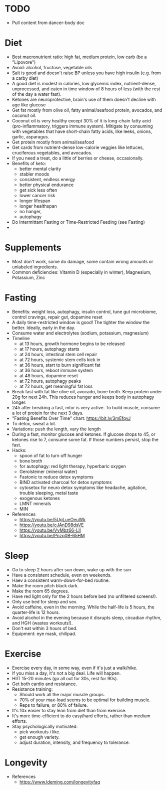 
# TODO
- Pull content from dancer-body doc


# Diet
- Best macronutrient ratio: high fat, medium protein, low carb (be a "Lipovore")
- Avoid: alcohol, fructose, vegetable oils
- Salt is good and doesn't raise BP unless you have high insulin (e.g. from a carby diet)
- A good diet is modest in calories, low glycemic index, nutrient-dense, unprocessed, and eaten in time window of 8 hours of less (with the rest of the day a water fast).
- Ketones are neuroprotective, brain's use of them doesn't decline with age like glucose
- Get fat mostly from olive oil, fatty animal/seafood protein, avocados, and coconut oil.
- Coconut oil is very healthy except 30% of it is long-chain fatty acid (pro-inflammatory, triggers immune system). Mitigate by consuming with vegetables that have short-chain fatty acids, like leeks, onions, garlic, asparagus.
- Get protein mostly from animal/seafood
- Get cards from nutrient-dense low-calorie veggies like lettuces, cruciferous vegetables, and avocados.
- If you need a treat, do a little of berries or cheese, occasionally.
- Benefits of keto:
  - better mental clarity
  - stabler moods
  - consistent, endless energy
  - better physical endurance
  - get sick less often
  - lower cancer risk
  - longer lifespan
  - longer healthspan
  - no hanger,
  - autophagy
- Do Intermittant Fasting or Time-Restricted Feeding (see Fasting)
- 


# Supplements
- Most don't work, some do damage, some contain wrong amounts or unlabeled ingredients.
- Common deficiencies: Vitamin D (especially in winter), Magnesium, Potassium, Zinc


# Fasting
- Benefits: weight loss, autophagy, insulin control, tune gut microbiome, control cravings, repair gut, dopamine reset
- A daily time-restricted window is good! The tighter the window the better. Ideally, early in the day.
- Consume water and electrolytes (sodium, potassium, magnesium)
- Timeline
  - at 13 hours, growth hormone begins to be released
  - at 17 hours, autophagy starts
  - at 24 hours, intestinal stem cell repair
  - at 72 hours, systemic stem cells kick in
  - at 36 hours, start to burn significant fat
  - at 36 hours, reboot immune system
  - at 48 hours, dopamine reset
  - at 72 hours, autophagy peaks
  - at 72 hours, get meaningful fat loss
- Break fast with fat like olive oil, avocado, bone broth. Keep protein under 20g for next 24h. This reduces hunger and keeps body in autophagy longer.
- 24h after breaking a fast, mtor is very active. To build muscle, consume a lot of protein for the next 3 days.
- "Fasting Benefits Over Time" chart: https://bit.ly/3mEfqvJ
- To detox, sweat a lot.
- Variations: push the length, vary the length
- During a fast, monitor glucose and ketones. If glucose drops to 45, or ketones rise to 7, consume some fat. If those numbers persist, stop the fast.
- Hacks:
  - spoon of fat to turn off hunger
  - bone broth
  - for autophagy: red light therapy, hyperbaric oxygen
  - Gerolsteiner (mineral water)
  - Fastonic to reduce detox symptoms
  - BIND activated charcoal for detox symptoms
  - cytosetox for neuro detox symptoms like headache, agitation, trouble sleeping, metal taste
  - exogenous ketones
  - LMNT minerals
  - MIN
- References
  - https://youtu.be/5UgLueOeuWk
  - https://youtu.be/cJAnD98dsVE
  - https://youtu.be/VvMbz66-LlI
  - https://youtu.be/Pnzp0B-65HM


# Sleep
- Go to sleep 2 hours after sun down, wake up with the sun
- Have a consistent schedule, even on weekends.
- Haev a consistent warm-down-for-bed routine.
- Make the room pitch black dark.
- Make the room 65 degrees.
- Have red light only for the 2 hours before bed (no unfiltered screens!).
- Only use bed for sleep and sex.
- Avoid caffeine, even in the morning. While the half-life is 5 hours, the quarter-life is 12 hours.
- Avoid alcohol in the evening because it disrupts sleep, circadian rhythm, and HGH (wastes workouts!).
- Don't eat within 3 hours of bed.
- Equipment: eye mask, chilipad.


# Exercise
- Exercise every day, in some way, even if it's just a walk/hike.
- If you miss a day, it's not a big deal. Life will happen.
- HIIT 15-20 minutes (go all out for 30s, rest for 90s).
- Get both cardio and resistance.
- Resistance training:
  - Should work all the major muscle groups.
  - 70% of your max-load seems to be optimal for building muscle.
  - Reps to failure, or 80% of failure.
- It's 10x easier to stay lean from diet than from exercise.
- It's more time-efficient to do easy/hard efforts, rather than medium efforts.
- Stay psychologically motivated:
  - pick workouts i like.
  - get enough variety.
  - adjust duration, intensity, and frequency to tolerance.


# Longevity
- References
  - https://www.ldeming.com/longevityfaq


